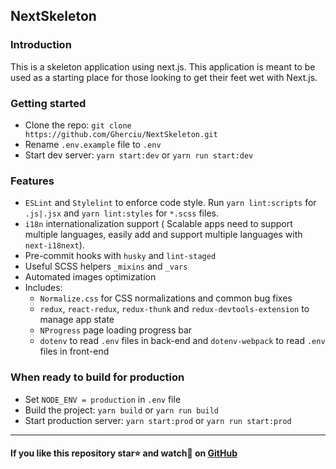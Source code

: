 ## NextSkeleton

### Introduction
This is a skeleton application using next.js. This application is meant to be used as a starting place for those looking to get their feet wet with Next.js.

### Getting started
- Clone the repo: `git clone https://github.com/Gherciu/NextSkeleton.git`
- Rename `.env.example` file to `.env`
- Start dev server: `yarn start:dev` or `yarn run start:dev`

### Features
- `ESLint` and `Stylelint` to enforce code style. Run `yarn lint:scripts` for `.js|.jsx` and `yarn lint:styles` for `*.scss` files.
- `i18n` internationalization support ( Scalable apps need to support multiple languages, easily add and support multiple languages with `next-i18next`).
- Pre-commit hooks with `husky` and `lint-staged`
- Useful SCSS helpers `_mixins` and `_vars`
- Automated images optimization
- Includes:
  - `Normalize.css` for CSS normalizations and common bug fixes
  - `redux`, `react-redux`, `redux-thunk` and `redux-devtools-extension` to manage app state
  - `NProgress` page loading progress bar
  - `dotenv` to read `.env` files in back-end and `dotenv-webpack` to read `.env` files in front-end

### When ready to build for production
- Set `NODE_ENV = production` in `.env` file
- Build the project: `yarn build` or `yarn run build`
- Start production server: `yarn start:prod` or `yarn run start:prod`

----

#### If you like this repository star⭐ and watch👀 on [GitHub](https://github.com/Gherciu/NextSkeleton)
